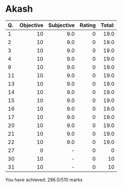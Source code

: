 Akash
=====
|Q. |Objective|Subjective|Rating|Total: |
|:--|--------:|---------:|-----:|------:|
|1  |10       |9.0       |0     |19.0   |
|2  |10       |9.0       |0     |19.0   |
|3  |10       |9.0       |0     |19.0   |
|4  |10       |9.0       |0     |19.0   |
|9  |10       |9.0       |0     |19.0   |
|11 |10       |9.0       |0     |19.0   |
|13 |10       |9.0       |0     |19.0   |
|14 |10       |9.0       |0     |19.0   |
|15 |10       |9.0       |0     |19.0   |
|16 |10       |9.0       |0     |19.0   |
|17 |10       |9.0       |0     |19.0   |
|20 |10       |9.0       |0     |19.0   |
|21 |10       |9.0       |0     |19.0   |
|22 |10       |9.0       |0     |19.0   |
|27 |0        |-         |0     |0      |
|30 |10       |-         |0     |10     |
|31 |10       |-         |0     |10     |
You have achieved: 286.0/510 marks